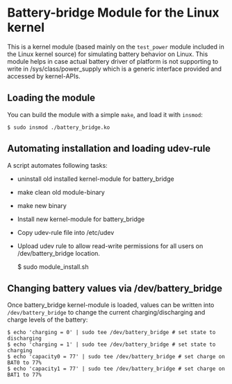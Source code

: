 # Battery-bridge Module for the Linux kernel

This is a kernel module (based mainly on the `test_power` module
included in the Linux kernel source) for simulating battery behavior on
Linux.
This module helps in case actual battery driver of platform is not supporting to write in /sys/class/power_supply which is a generic interface provided and accessed by kernel-APIs.

## Loading the module

You can build the module with a simple `make`, and load it with `insmod`:

    $ sudo insmod ./battery_bridge.ko

## Automating installation and loading udev-rule

A script automates following tasks:

* uninstall old installed kernel-module for battery_bridge
* make clean old module-binary
* make new binary
* Install new kernel-module for battery_bridge
* Copy udev-rule file into /etc/udev
* Upload udev rule to allow read-write permissions for all users on /dev/battery_bridge location.

    $ sudo module_install.sh

## Changing battery values via /dev/battery\_bridge

Once battery_bridge kernel-module is loaded, values can be written into `/dev/battery_bridge` to change the current charging/discharging
and charge levels of the battery:

    $ echo 'charging = 0' | sudo tee /dev/battery_bridge # set state to discharging
    $ echo 'charging = 1' | sudo tee /dev/battery_bridge # set state to charging
    $ echo 'capacity0 = 77' | sudo tee /dev/battery_bridge # set charge on BAT0 to 77%
    $ echo 'capacity1 = 77' | sudo tee /dev/battery_bridge # set charge on BAT1 to 77%
